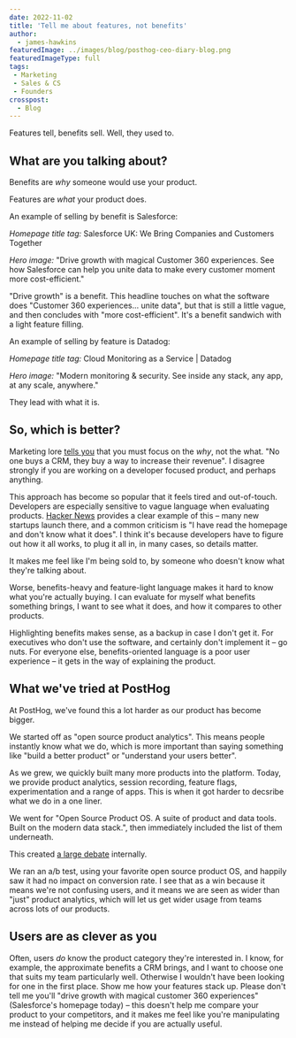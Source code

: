 ```yaml
---
date: 2022-11-02
title: 'Tell me about features, not benefits'
author:
  - james-hawkins
featuredImage: ../images/blog/posthog-ceo-diary-blog.png
featuredImageType: full
tags:
 - Marketing
 - Sales & CS
 - Founders
crosspost:
  - Blog 
---
```


Features tell, benefits sell. Well, they used to.

## What are you talking about?

Benefits are _why_ someone would use your product.

Features are _what_ your product does. 

An example of selling by benefit is Salesforce:

_Homepage title tag:_ Salesforce UK: We Bring Companies and Customers Together

_Hero image:_ "Drive growth with magical Customer 360 experiences. See how Salesforce can help you unite data to make every customer moment more cost-efficient."

"Drive growth" is a benefit. This headline touches on what the software does "Customer 360 experiences... unite data", but that is still a little vague, and then concludes with "more cost-efficient". It's a benefit sandwich with a light feature filling.

An example of selling by feature is Datadog:

_Homepage title tag:_ Cloud Monitoring as a Service | Datadog

_Hero image:_ "Modern monitoring & security. See inside any stack, any app, at any scale, anywhere."

They lead with what it is.

## So, which is better?

Marketing lore [tells you](https://blog.hubspot.com/sales/how-to-sell-benefits-not-features#:~:text=Features%20tell%2C%20benefits%20sell.,their%20life%20in%20some%20way.) that you must focus on the _why_, not the what. "No one buys a CRM, they buy a way to increase their revenue". I disagree strongly if you are working on a developer focused product, and perhaps anything.

This approach has become so popular that it feels tired and out-of-touch. Developers are especially sensitive to vague language when evaluating products. [Hacker News](https://news.ycombinator.com) provides a clear example of this – many new startups launch there, and a common criticism is "I have read the homepage and don't know what it does". I think it's because developers have to figure out how it all works, to plug it all in, in many cases, so details matter.

It makes me feel like I'm being sold to, by someone who doesn't know what they're talking about.

Worse, benefits-heavy and feature-light language makes it hard to know what you're actually buying. I can evaluate for myself what benefits something brings, I want to see what it does, and how it compares to other products.

Highlighting benefits makes sense, as a backup in case I don't get it. For executives who don't use the software, and certainly don't implement it – go nuts. For everyone else, benefits-oriented language is a poor user experience – it gets in the way of explaining the product.

## What we've tried at PostHog

At PostHog, we've found this a lot harder as our product has become bigger.

We started off as "open source product analytics". This means people instantly know what we do, which is more important than saying something like "build a better product" or "understand your users better".

As we grew, we quickly built many more products into the platform. Today, we provide product analytics, session recording, feature flags, experimentation and a range of apps. This is when it got harder to decsribe what we do in a one liner.

We went for "Open Source Product OS. A suite of product and data tools. Built on the modern data stack.", then immediately included the list of them underneath.

This created [a large debate](https://github.com/PostHog/posthog.com/issues/3620) internally. 

We ran an a/b test, using your favorite open source product OS, and happily saw it had no impact on conversion rate. I see that as a win because it means we're not confusing users, and it means we are seen as wider than "just" product analytics, which will let us get wider usage from teams across lots of our products.

## Users are as clever as you

Often, users _do_ know the product category they're interested in. I know, for example, the approximate benefits a CRM brings, and I want to choose one that suits my team particularly well. Otherwise I wouldn't have been looking for one in the first place. Show me how your features stack up. Please don't tell me you'll "drive growth with magical customer 360 experiences" (Salesforce's homepage today) – this doesn't help me compare your product to your competitors, and it makes me feel like you're manipulating me instead of helping me decide if you are actually useful.
